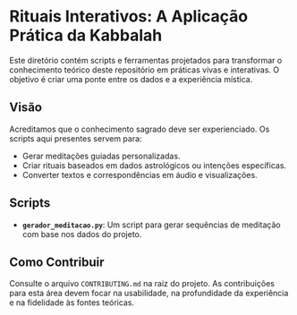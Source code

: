 # Rituais Interativos: A Aplicação Prática da Kabbalah

Este diretório contém scripts e ferramentas projetados para transformar o conhecimento teórico deste repositório em práticas vivas e interativas. O objetivo é criar uma ponte entre os dados e a experiência mística.

## Visão

Acreditamos que o conhecimento sagrado deve ser experienciado. Os scripts aqui presentes servem para:
- Gerar meditações guiadas personalizadas.
- Criar rituais baseados em dados astrológicos ou intenções específicas.
- Converter textos e correspondências em áudio e visualizações.

## Scripts

- **`gerador_meditacao.py`**: Um script para gerar sequências de meditação com base nos dados do projeto.

## Como Contribuir

Consulte o arquivo `CONTRIBUTING.md` na raiz do projeto. As contribuições para esta área devem focar na usabilidade, na profundidade da experiência e na fidelidade às fontes teóricas.